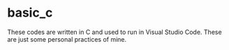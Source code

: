# basic_c

These codes are written in C and used to run in Visual Studio Code.
These are just some personal practices of mine.

